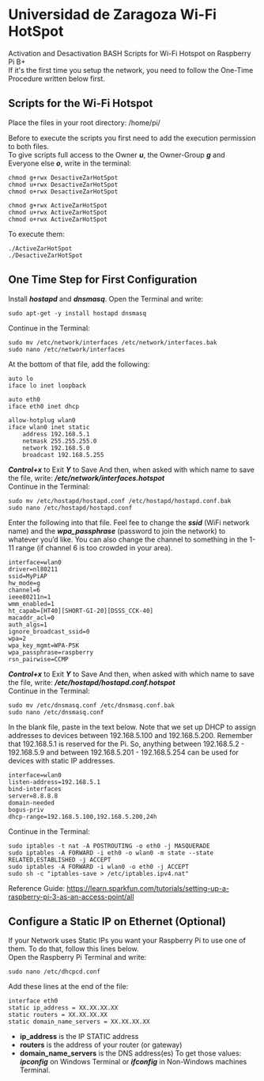 # Universidad de Zaragoza Wi-Fi HotSpot
Activation and Desactivation BASH Scripts for Wi-Fi Hotspot on Raspberry Pi B+  
If it's the first time you setup the network, you need to follow the One-Time Procedure written below first.

## Scripts for the Wi-Fi Hotspot

Place the files in your root directory: /home/pi/

Before to execute the scripts you first need to add the execution permission to both files.  
To give scripts full access to the Owner ***u***, the Owner-Group ***g*** and Everyone else ***o***, write in the terminal: 

~~~~
chmod g+rwx DesactiveZarHotSpot
chmod u+rwx DesactiveZarHotSpot 
chmod o+rwx DesactiveZarHotSpot 

chmod g+rwx ActiveZarHotSpot
chmod u+rwx ActiveZarHotSpot 
chmod o+rwx ActiveZarHotSpot 
~~~~

To execute them:

~~~~
./ActiveZarHotSpot
./DesactiveZarHotSpot
~~~~

## One Time Step for First Configuration
Install ***hostapd*** and ***dnsmasq***. Open the Terminal and write:
~~~~
sudo apt-get -y install hostapd dnsmasq
~~~~
Continue in the Terminal:
~~~~
sudo mv /etc/network/interfaces /etc/network/interfaces.bak
sudo nano /etc/network/interfaces
~~~~

At the bottom of that file, add the following:

~~~~
auto lo
iface lo inet loopback

auto eth0
iface eth0 inet dhcp

allow-hotplug wlan0
iface wlan0 inet static
    address 192.168.5.1
    netmask 255.255.255.0
    network 192.168.5.0
    broadcast 192.168.5.255
~~~~

***Control+x*** to Exit
***Y*** to Save
And then, when asked with which name to save the file, write: ***/etc/network/interfaces.hotspot***  
Continue in the Terminal:
~~~~
sudo mv /etc/hostapd/hostapd.conf /etc/hostapd/hostapd.conf.bak
sudo nano /etc/hostapd/hostapd.conf
~~~~
Enter the following into that file. Feel fee to change the ***ssid*** (WiFi network name) and the ***wpa_passphrase*** (password to join the network) to whatever you’d like. You can also change the channel to something in the 1-11 range (if channel 6 is too crowded in your area).

~~~~
interface=wlan0
driver=nl80211
ssid=MyPiAP
hw_mode=g
channel=6
ieee80211n=1
wmm_enabled=1
ht_capab=[HT40][SHORT-GI-20][DSSS_CCK-40]
macaddr_acl=0
auth_algs=1
ignore_broadcast_ssid=0
wpa=2
wpa_key_mgmt=WPA-PSK
wpa_passphrase=raspberry
rsn_pairwise=CCMP
~~~~

***Control+x*** to Exit
***Y*** to Save
And then, when asked with which name to save the file, write:  ***/etc/hostapd/hostapd.conf.hotspot***  
Continue in the Terminal:

~~~~
sudo mv /etc/dnsmasq.conf /etc/dnsmasq.conf.bak
sudo nano /etc/dnsmasq.conf
~~~~

In the blank file, paste in the text below. Note that we set up DHCP to assign addresses to devices between 192.168.5.100 and 192.168.5.200. Remember that 192.168.5.1 is reserved for the Pi. So, anything between 192.168.5.2 - 192.168.5.9 and between 192.168.5.201 - 192.168.5.254 can be used for devices with static IP addresses.

~~~~
interface=wlan0 
listen-address=192.168.5.1
bind-interfaces 
server=8.8.8.8
domain-needed
bogus-priv
dhcp-range=192.168.5.100,192.168.5.200,24h
~~~~
Continue in the Terminal:
~~~~
sudo iptables -t nat -A POSTROUTING -o eth0 -j MASQUERADE  
sudo iptables -A FORWARD -i eth0 -o wlan0 -m state --state RELATED,ESTABLISHED -j ACCEPT
sudo iptables -A FORWARD -i wlan0 -o eth0 -j ACCEPT
sudo sh -c "iptables-save > /etc/iptables.ipv4.nat"
~~~~

Reference Guide: https://learn.sparkfun.com/tutorials/setting-up-a-raspberry-pi-3-as-an-access-point/all

## Configure a Static IP on Ethernet (Optional)
If your Network uses Static IPs you want your Raspberry Pi to use one of them. To do that, follow this lines below.  
Open the Raspberry Pi Terminal and write:

~~~~
sudo nano /etc/dhcpcd.conf
~~~~

Add these lines at the end of the file:

~~~~
interface eth0 
static ip_address = XX.XX.XX.XX
static routers = XX.XX.XX.XX
static domain_name_servers = XX.XX.XX.XX
~~~~

- **ip_address** is the IP STATIC address
- **routers** is the address of your router (or gateway)
- **domain_name_servers** is the DNS address(es) 
To get those values: ***ipconfig*** on Windows Terminal or ***ifconfig*** in Non-Windows machines Terminal.
